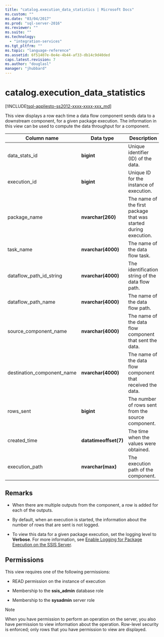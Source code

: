 ```yaml
---
title: "catalog.execution_data_statistics | Microsoft Docs"
ms.custom: ""
ms.date: "03/04/2017"
ms.prod: "sql-server-2016"
ms.reviewer: ""
ms.suite: ""
ms.technology: 
  - "integration-services"
ms.tgt_pltfrm: ""
ms.topic: "language-reference"
ms.assetid: 6f51407e-0e4e-4b44-af33-db14c9d40ded
caps.latest.revision: 7
ms.author: "douglasl"
manager: "jhubbard"
---
```

# catalog.execution_data_statistics
[!INCLUDE[tsql-appliesto-ss2012-xxxx-xxxx-xxx_md](../../../integration-services/system/stored-procedures/includes/tsql-appliesto-ss2012-xxxx-xxxx-xxx-md.md)]

  This view displays a row each time a data flow component sends data to a downstream component, for a given package execution. The information in this view can be used to compute the data throughput for a component.  
  
|Column name|Data type|Description|  
|-----------------|---------------|-----------------|  
|data_stats_id|**bigint**|Unique identifier (ID) of the data.|  
|execution_id|**bigint**|Unique ID for the instance of execution.|  
|package_name|**nvarchar(260)**|The name of the first package that was started during execution.|  
|task_name|**nvarchar(4000)**|The name of the data flow task.|  
|dataflow_path_id_string|**nvarchar(4000)**|The identification string of the data flow path.|  
|dataflow_path_name|**nvarchar(4000)**|The name of the data flow path.|  
|source_component_name|**nvarchar(4000)**|The name of the data flow component that sent the data.|  
|destination_component_name|**nvarchar(4000)**|The name of the data flow component that received the data.|  
|rows_sent|**bigint**|The number of rows sent from the source component.|  
|created_time|**datatimeoffset(7)**|The time when the values were obtained.|  
|execution_path|**nvarchar(max)**|The execution path of the component.|  
  
## Remarks  
  
-   When there are multiple outputs from the component, a row is added for each of the outputs.  
  
-   By default, when an execution is started, the information about the number of rows that are sent is not logged.  
  
-   To view this data for a given package execution, set the logging level to **Verbose**. For more information, see [Enable Logging for Package Execution on the SSIS Server](../../../integration-services/performance/enable-logging-for-package-execution-on-the-ssis-server.md).  
  
## Permissions  
 This view requires one of the following permissions:  
  
-   READ permission on the instance of execution  
  
-   Membership to the **ssis_admin** database role  
  
-   Membership to the **sysadmin** server role  
  
> [!NOTE]  
>  When you have permission to perform an operation on the server, you also have permission to view information about the operation. Row-level security is enforced; only rows that you have permission to view are displayed.  
  
  